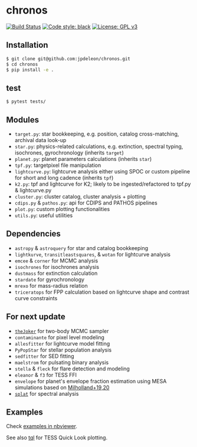 # chronos
[![Build Status](https://travis-ci.com/jpdeleon/chronos.svg?branch=master)](https://travis-ci.com/jpdeleon/chronos)
[![Code style: black](https://img.shields.io/badge/code%20style-black-000000.svg)](https://github.com/ambv/black)
[![License: GPL v3](https://img.shields.io/badge/license-GPLv3-blue.svg)](https://www.gnu.org/licenses/gpl-3.0)


## Installation
```bash
$ git clone git@github.com:jpdeleon/chronos.git
$ cd chronos
$ pip install -e .
```


## test
```
$ pytest tests/
```


## Modules
* `target.py`: star bookkeeping, e.g. position, catalog cross-matching, archival data look-up
* `star.py`: physics-related calculations, e.g. extinction, spectral typing, isochrones, gyrochronology (inherits `target`)
* `planet.py`: planet parameters calculations (inherits `star`)
* `tpf.py`: targetpixel file manipulation
* `lightcurve.py`: lightcurve analysis either using SPOC or custom pipeline for short and long cadence (inherits `tpf`)
* `k2.py`: tpf and lightcurve for K2; likely to be ingested/refactored to tpf.py & lightcurve.py
* `cluster.py`: cluster catalog, cluster analysis + plotting
* `cdips.py` & `pathos.py`: api for CDIPS and PATHOS pipelines
* `plot.py`: custom plotting functionalities
* `utils.py`: useful utilities


## Dependencies
* `astropy` & `astroquery` for star and catalog bookkeeping
* `lightkurve`, `transitleastsquares`, & `wotan` for lightcurve analysis
* `emcee` & `corner` for MCMC analysis
* `isochrones` for isochrones analysis
* `dustmass` for extinction calculation
* `stardate` for gyrochronology
* `mrexo` for mass-radius relation
* `triceratops` for FPP calculation based on lightcurve shape and contrast curve constraints

## For next update
* [`theJoker`](https://github.com/adrn/thejoker) for two-body MCMC sampler
* `contaminante` for pixel level modeling
* `allesfitter` for lightcurve model fitting
* `PyPopStar` for stellar population analysis
* `sedfitter` for SED fitting
* `maelstrom` for pulsating binary analysis
* `stella` & `fleck` for flare detection and modeling
* `eleanor` & `f3` for TESS FFI
* `envelope` for planet's envelope fraction estimation using MESA simulations based on [Milholland+19,20](https://github.com/smillholland/Sub-Saturns.git)
* [`splat`](https://github.com/aburgasser/splat) for spectral analysis

## Examples
Check [examples in nbviewer](https://nbviewer.jupyter.org/github/jpdeleon/chronos/tree/master/notebooks/).

See also [tql](https://github.com/jpdeleon/tql) for TESS Quick Look plotting.
